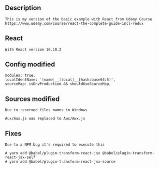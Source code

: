 

## Description

    This is my version of the basic example with React from Udemy Course
    https://www.udemy.com/course/react-the-complete-guide-incl-redux

## React 

    With React version 16.10.2

## Config modified

    modules: true,
    localIdentName: '[name]__[local]__[hash:base64:5]',
    sourceMap: isEnvProduction && shouldUseSourceMap,

##  Sources modified

    Due to reserved files names in Windows 

    Aux/Aux.js was replaced to Awx/Awx.js
				
## Fixes

    Due to a NPM bug it's required to execute this

    # yarn add @babel/plugin-transform-react-jsx @babel/plugin-transform-react-jsx-self				
    # yarn add @babel/plugin-transform-react-jsx-source
